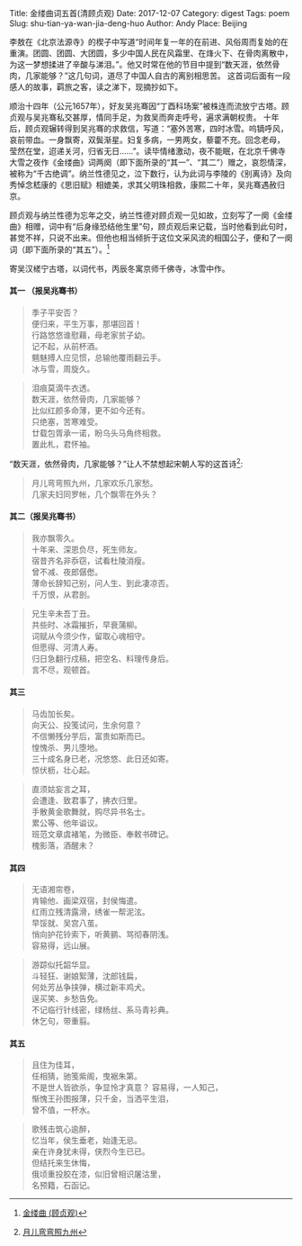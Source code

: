 Title: 金缕曲词五首(清顾贞观)
Date: 2017-12-07
Category: digest
Tags: poem
Slug: shu-tian-ya-wan-jia-deng-huo
Author: Andy
Place: Beijing

李敖在《北京法源寺》的楔子中写道“时间年复一年的在前进、风俗周而复始的在重演。团圆、团圆、大团圆，多少中国人民在风霜里、在烽火下、在骨肉离散中，
为这一梦想揉进了辛酸与涕泪。”。他又时常在他的节目中提到“数天涯，依然骨肉，几家能够？”这几句词，道尽了中国人自古的离别相思苦。
这首词后面有一段感人的故事，羁旅之客，读之涕下，现摘抄如下。

顺治十四年（公元1657年），好友吴兆骞因“丁酉科场案”被株连而流放宁古塔。顾贞观与吴兆骞私交甚厚，情同手足，为救吴而奔走呼号，遍求满朝权贵。
十年后，顾贞观辗转得到吴兆骞的求救信，写道：“塞外苦寒，四时冰雪。呜镝呼风，哀前带血。一身飘寄，双鬓渐星。妇复多病，一男两女，藜藿不充。回念老母，
莹然在堂，迢递关河，归省无日……”。读毕情绪激动，夜不能眠，在北京千佛寺大雪之夜作《金缕曲》词两阕（即下面所录的“其一”、“其二”）赠之，哀怨情深，
被称为“千古绝调”。纳兰性德见之，泣下数行，认为此词与李陵的《别离诗》及向秀悼念嵇康的《思旧赋》相媲美，求其父明珠相救，康熙二十年，吴兆骞遇赦归京。

顾贞观与纳兰性德为忘年之交，纳兰性德对顾贞观一见如故，立刻写了一阕《金缕曲》相赠，词中有“后身缘恐结他生里”句，顾贞观后来记载，当时他看到此句时，
甚觉不祥，只说不出来。但他也相当倾折于这位文采风流的相国公子，便和了一阕词（即下面所录的“其五”）。[^1]

寄吴汉槎宁古塔，以词代书，丙辰冬寓京师千佛寺，冰雪中作。
#### 其一 （报吴兆骞书）
>季子平安否？      
>便归来，平生万事，那堪回首！    
>行路悠悠谁慰藉，母老家贫子幼。         
>记不起，从前杯酒。       
>魑魅搏人应见惯，总输他覆雨翻云手。   
>冰与雪，周旋久。  

>泪痕莫滴牛衣透。   
>数天涯，依然骨肉，几家能够？   
>比似红颜多命薄，更不如今还有。  
>只绝塞，苦寒难受。   
>廿载包胥承一诺，盼乌头马角终相救。   
>置此札，君怀袖。

“数天涯，依然骨肉，几家能够？”让人不禁想起宋朝人写的这首诗[^2]:
>月儿弯弯照九州，几家欢乐几家愁。  
>几家夫妇同罗帐，几个飘零在外头？

#### 其二（报吴兆骞书）
>我亦飘零久。  
>十年来、深恩负尽，死生师友。  
>宿昔齐名非忝窃，试看杜陵消瘦。  
>曾不减、夜郎僝僽。  
>薄命长辞知己别，问人生、到此凄凉否。  
>千万恨，从君剖。  

>兄生辛未吾丁丑。  
>共些时、冰霜摧折，早衰蒲柳。  
>词赋从今须少作，留取心魂相守。  
>但愿得、河清人寿。  
>归日急翻行戍稿，把空名、料理传身后。  
>言不尽，观顿首。


#### 其三
>马齿加长矣。  
>向天公、投笺试问，生余何意？  
>不信懒残分芋后，富贵如斯而已。  
>惶愧杀、男儿堕地。  
>三十成名身已老，况悠悠、此日还如寄。  
>惊伏枥，壮心起。  

>直须姑妄言之耳，  
>会遭逢、致君事了，拂衣归里。  
>手散黄金歌舞就，购尽异书名士。  
>累公等、他年谥议。  
>班范文章虞褚笔，为微臣、奉敕书碑记。  
>槐影落，酒醒未？  

#### 其四
>无语湘帘卷，  
>肯输他、画梁双宿，封侯悔遣。  
>红雨立残清露滑，绣雀一帮泥泫。  
>早馁就、吴宫八茧。  
>悄向护花铃索下，听黄鹂、骂彻春阴浅。  
>容易得，远山展。  

>游踪似托韶华显。  
>斗轻狂、谢娘絮薄，沈郎钱扁，  
>何处芳丛争挟弹，横过新丰鸡犬。  
>逞买笑、乡愁告免。  
>不记临行针线密，绿杨丝、系马青衫典。  
>休乞句，带重翦。

#### 其五
>且住为佳耳，  
>任相猜，驰笺紫阁，曳裾朱第。  
>不是世人皆欲杀，争显怜才真意？ 
>容易得，一人知己，  
>惭愧王孙图报薄，只千金，当洒平生泪，  
>曾不值，一杯水。  

>歌残击筑心逾醉，   
>忆当年，侯生垂老，始逢无忌。  
>亲在许身犹未得，侠烈今生已已。  
>但结托来生休悔，  
>俄顷重投胶在漆，似旧曾相识屠沽里，  
>名预籍，石函记。
   
[^1]: [金缕曲 (顾贞观)](https://zh.m.wikisource.org/zh-hans/%E9%87%91%E7%B8%B7%E6%9B%B2_(%E9%A1%A7%E8%B2%9E%E8%A7%80))
[^2]:[月儿弯弯照九州](http://www.dugushici.com/mingju/12761)